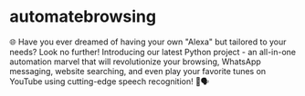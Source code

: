 # automatebrowsing
🌐 Have you ever dreamed of having your own "Alexa" but tailored to your needs? Look no further! Introducing our latest Python project - an all-in-one automation marvel that will revolutionize your browsing, WhatsApp messaging, website searching, and even play your favorite tunes on YouTube using cutting-edge speech recognition! 🎵🗣️
